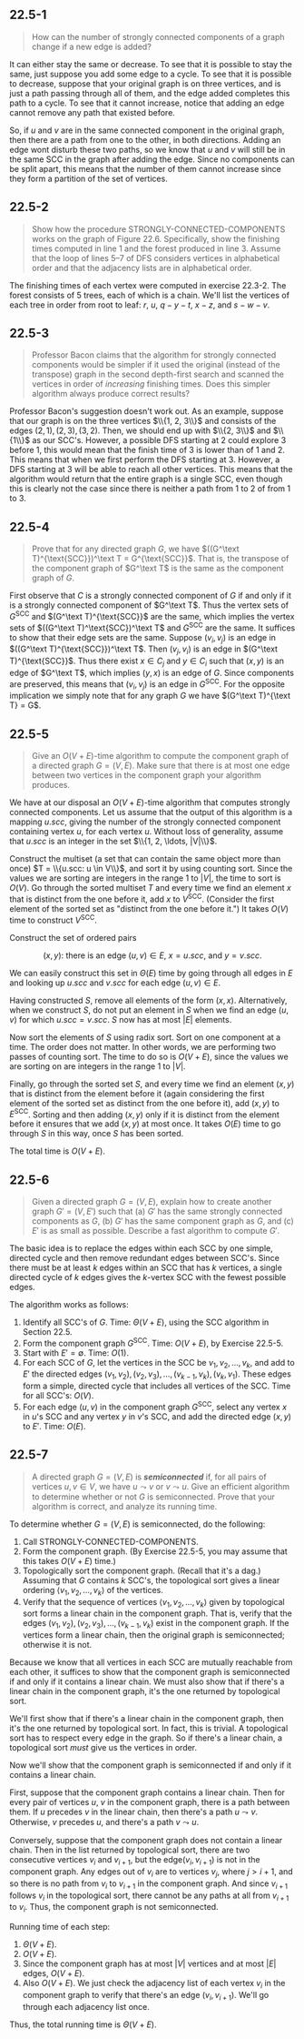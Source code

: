 ## 22.5-1

> How can the number of strongly connected components of a graph change if a new edge is added?

It can either stay the same or decrease. To see that it is possible to stay the same, just suppose you add some edge to a cycle. To see that it is possible to decrease, suppose that your original graph is on three vertices, and is just a path passing through all of them, and the edge added completes this path to a cycle. To see that it cannot increase, notice that adding an edge cannot remove any path that existed before.

So, if $u$ and $v$ are in the same connected component in the original graph, then there are a path from one to the other, in both directions. Adding an edge wont disturb these two paths, so we know that $u$ and $v$ will still be in the same $\text{SCC}$ in the graph after adding the edge. Since no components can be split apart, this means that the number of them cannot increase since they form a partition of the set of vertices.

## 22.5-2

> Show how the procedure $\text{STRONGLY-CONNECTED-COMPONENTS}$ works on the graph of Figure 22.6. Specifically, show the finishing times computed in line 1 and the forest produced in line 3. Assume that the loop of lines 5–7 of $\text{DFS}$ considers vertices in alphabetical order and that the adjacency lists are in alphabetical order.

The finishing times of each vertex were computed in exercise 22.3-2. The forest consists of 5 trees, each of which is a chain. We'll list the vertices of each tree in order from root to leaf: $r$, $u$, $q - y - t$, $x - z$, and $s - w - v$.

## 22.5-3

> Professor Bacon claims that the algorithm for strongly connected components would be simpler if it used the original (instead of the transpose) graph in the second depth-first search and scanned the vertices in order of _increasing_ finishing times. Does this simpler algorithm always produce correct results?

Professor Bacon's suggestion doesn't work out. As an example, suppose that our graph is on the three vertices $\\{1, 2, 3\\}$ and consists of the edges $(2, 1), (2, 3), (3, 2)$. Then, we should end up with $\\{2, 3\\}$ and $\\{1\\}$ as our $\text{SCC}$'s. However, a possible $\text{DFS}$ starting at $2$ could explore $3$ before $1$, this would mean that the finish time of $3$ is lower than of $1$ and $2$. This means that when we first perform the $\text{DFS}$ starting at $3$. However, a $\text{DFS}$ starting at $3$ will be able to reach all other vertices. This means that the algorithm would return that the entire graph is a single $\text{SCC}$, even though this is clearly not the case since there is neither a path from $1$ to $2$ of from $1$ to $3$.

## 22.5-4

> Prove that for any directed graph $G$, we have $((G^\text T)^{\text{SCC}})^\text T = G^{\text{SCC}}$. That is, the transpose of the component graph of $G^\text T$ is the same as the component graph of $G$.

First observe that $C$ is a strongly connected component of $G$ if and only if it is a strongly connected component of $G^\text T$. Thus the vertex sets of $G^{\text{SCC}}$ and $(G^\text T)^{\text{SCC}}$ are the same, which implies the vertex sets of $((G^\text T)^\text{SCC})^\text T$ and $G^{\text{SCC}}$ are the same. It suffices to show that their edge sets are the same. Suppose $(v_i, v_j)$ is an edge in $((G^\text T)^{\text{SCC}})^\text T$. Then $(v_j, v_i)$ is an edge in $(G^\text T)^{\text{SCC}}$. Thus there exist $x \in C_j$ and $y \in C_i$ such that $(x, y)$ is an edge of $G^\text T$, which implies $(y, x)$ is an edge of $G$. Since components are preserved, this means that $(v_i, v_j)$ is an edge in $G^{\text{SCC}}$. For the opposite implication we simply note that for any graph $G$ we have $(G^\text T)^{\text T} = G$.

## 22.5-5

> Give an $O(V + E)$-time algorithm to compute the component graph of a directed graph $G = (V, E)$. Make sure that there is at most one edge between two vertices in the component graph your algorithm produces.

We have at our disposal an $O(V + E)$-time algorithm that computes strongly connected components. Let us assume that the output of this algorithm is a mapping $u.scc$, giving the number of the strongly connected component containing vertex $u$, for each vertex $u$. Without loss of generality, assume that $u.scc$ is an integer in the set $\\{1, 2, \ldots, |V|\\}$.

Construct the multiset (a set that can contain the same object more than once) $T = \\{u.scc: u \in V\\}$, and sort it by using counting sort. Since the values we are sorting are integers in the range $1$ to $|V|$, the time to sort is $O(V)$. Go through the sorted multiset $T$ and every time we find an element $x$ that is distinct from the one before it, add $x$ to $V^{\text{SCC}}$. (Consider the first element of the sorted set as "distinct from the one before it.") It takes $O(V)$ time to construct $V^{\text{SCC}}$.

Construct the set of ordered pairs

$$\text{$(x, y)$: there is an edge $(u, v) \in E$, $x = u.scc$, and $y = v.scc$}.$$

We can easily construct this set in $\Theta(E)$ time by going through all edges in $E$ and looking up $u.scc$ and $v.scc$ for each edge $(u, v) \in E$.

Having constructed $S$, remove all elements of the form $(x, x)$. Alternatively, when we construct $S$, do not put an element in $S$ when we find an edge $(u, v)$ for which $u.scc = v.scc$. $S$ now has at most $|E|$ elements.

Now sort the elements of $S$ using radix sort. Sort on one component at a time. The order does not matter. In other words, we are performing two passes of counting sort. The time to do so is $O(V + E)$, since the values we are sorting on are integers in the range $1$ to $|V|$.

Finally, go through the sorted set $S$, and every time we find an element $(x, y)$ that is distinct from the element before it (again considering the first element of the sorted set as distinct from the one before it), add $(x, y)$ to $E^{\text{SCC}}$. Sorting and then adding $(x, y)$ only if it is distinct from the element before it ensures that we add $(x, y)$ at most once. It takes $O(E)$ time to go through $S$ in this way, once $S$ has been sorted.

The total time is $O(V + E)$.

## 22.5-6

> Given a directed graph $G = (V, E)$, explain how to create another graph $G' = (V, E')$ such that (a) $G'$ has the same strongly connected components as $G$, (b) $G'$ has the same component graph as $G$, and \(c\) $E'$ is as small as possible. Describe a fast algorithm to compute $G'$.

The basic idea is to replace the edges within each $\text{SCC}$ by one simple, directed cycle and then remove redundant edges between $\text{SCC}$'s. Since there must be at least $k$ edges within an $\text{SCC}$ that has $k$ vertices, a single directed cycle of $k$ edges gives the $k$-vertex $\text{SCC}$ with the fewest possible edges.

The algorithm works as follows:

1. Identify all $\text{SCC}$'s of $G$. Time: $\Theta(V + E)$, using the $\text{SCC}$ algorithm in Section 22.5.
2. Form the component graph $G^{\text{SCC}}$. Time: $O(V + E)$, by Exercise 22.5-5.
3. Start with $E' = \emptyset$. Time: $O(1)$.
4. For each $\text{SCC}$ of $G$, let the vertices in the $\text{SCC}$ be $v_1, v_2, \ldots, v_k$, and add to $E'$ the directed edges $(v_1, v_2), (v_2, v_3), \ldots, (v_{k - 1}, v_k), (v_k, v_1)$. These edges form a simple, directed cycle that includes all vertices of the $\text{SCC}$. Time for all $\text{SCC}$'s: $O(V)$.
5. For each edge $(u, v)$ in the component graph $G^{\text{SCC}}$, select any vertex $x$ in $u$'s $\text{SCC}$ and any vertex $y$ in $v$'s $\text{SCC}$, and add the directed edge $(x, y)$ to $E'$. Time: $O(E)$.

## 22.5-7

> A directed graph $G = (V, E)$ is **_semiconnected_** if, for all pairs of vertices $u, v \in V$, we have $u \leadsto v$ or $v \leadsto u$. Give an efficient algorithm to determine whether or not $G$ is semiconnected. Prove that your algorithm is correct, and analyze its running time.

To determine whether $G = (V, E)$ is semiconnected, do the following:

1. Call $\text{STRONGLY-CONNECTED-COMPONENTS}$.
2. Form the component graph. (By Exercise 22.5-5, you may assume that this takes $O(V + E)$ time.)
3. Topologically sort the component graph. (Recall that it's a dag.) Assuming that $G$ contains $k$ $\text{SCC}$'s, the topological sort gives a linear ordering $\langle v_1, v_2, \ldots, v_k \rangle$ of the vertices.
4. Verify that the sequence of vertices $\langle v_1, v_2, \ldots, v_k \rangle$ given by topological sort forms a linear chain in the component graph. That is, verify that the edges $(v_1, v_2), (v_2, v_3), \ldots, (v_{k - 1}, v_k)$ exist in the component graph. If the vertices form a linear chain, then the original graph is semiconnected; otherwise it is not.

Because we know that all vertices in each $\text{SCC}$ are mutually reachable from each other, it suffices to show that the component graph is semiconnected if and only if it contains a linear chain. We must also show that if there's a linear chain in the component graph, it's the one returned by topological sort.

We'll first show that if there's a linear chain in the component graph, then it's the one returned by topological sort. In fact, this is trivial. A topological sort has to respect every edge in the graph. So if there's a linear chain, a topological sort _must_ give us the vertices in order.

Now we'll show that the component graph is semiconnected if and only if it contains a linear chain.

First, suppose that the component graph contains a linear chain. Then for every pair of vertices $u$, $v$ in the component graph, there is a path between them. If $u$ precedes $v$ in the linear chain, then there's a path $u \leadsto v$. Otherwise, $v$ precedes $u$, and there's a path $v \leadsto u$.

Conversely, suppose that the component graph does not contain a linear chain. Then in the list returned by topological sort, there are two consecutive vertices $v_i$ and $v_{i + 1}$, but the edge$(v_i, v_{i + 1})$ is not in the component graph. Any edges out of $v_i$ are to vertices $v_j$, where $j > i + 1$, and so there is no path from $v_i$ to $v_{i + 1}$ in the component graph. And since $v_{i + 1}$ follows $v_i$ in the topological sort, there cannot be any paths at all from $v_{i + 1}$ to $v_i$. Thus, the component graph is not semiconnected.

Running time of each step:

1. $\Theta(V + E)$.
2. $O(V + E)$.
3. Since the component graph has at most $|V|$ vertices and at most $|E|$ edges, $O(V + E)$.
4. Also $O(V + E)$. We just check the adjacency list of each vertex $v_i$ in the component graph to verify that there's an edge $(v_i, v_{i + 1})$. We'll go through each adjacency list once.

Thus, the total running time is $\Theta(V + E)$.
